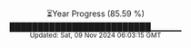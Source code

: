<p align="center">
⏳Year Progress (85.59 %)<br>
█████████████████████████▁▁▁▁▁ <br>
<sub>Updated: Sat, 09 Nov 2024 06:03:15 GMT</sub>
</p>

